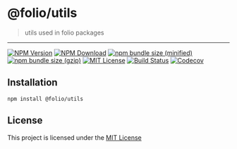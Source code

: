 # @folio/utils

> utils used in folio packages

<hr />

<!-- prettier-ignore-start -->
[![NPM Version](https://img.shields.io/npm/v/@folio/utils.svg)](https://www.npmjs.com/package/@folio/utils)
[![NPM Download](https://img.shields.io/npm/dt/@folio/utils.svg)](https://www.npmjs.com/package/@folio/utils)
[![npm bundle size (minified)](https://img.shields.io/bundlephobia/min/react.svg)](https://www.npmjs.com/package/@folio/utils)
[![npm bundle size (gzip)](https://img.shields.io/bundlephobia/minzip/react.svg)](https://www.npmjs.com/package/@folio/utils)
[![MIT License](https://img.shields.io/github/license/mashape/apistatus.svg)](https://github.com/jalal246/folio/blob/master/LICENSE)
[![Build Status](https://travis-ci.org/jalal246/folio.svg?branch=master)](https://travis-ci.org/jalal246/folio)
[![Codecov](https://img.shields.io/codecov/c/github/jalal246/folio.svg)](https://codecov.io/gh/jalal246/folio)
<!-- prettier-ignore-end -->

## Installation

```
npm install @folio/utils
```

## License

This project is licensed under the [MIT License](https://github.com/jalal246/folio/blob/master/LICENSE)
